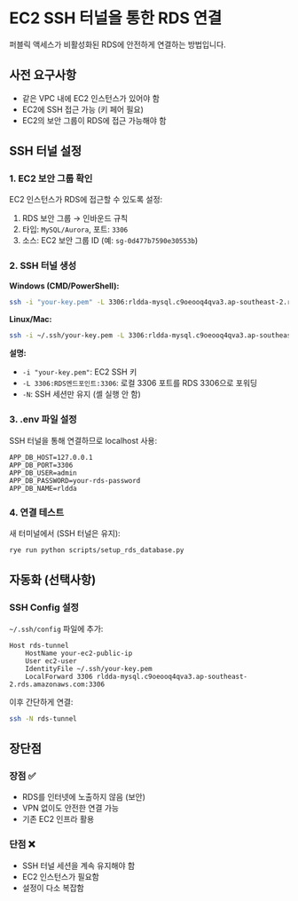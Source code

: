 # EC2 SSH 터널을 통한 RDS 연결

퍼블릭 액세스가 비활성화된 RDS에 안전하게 연결하는 방법입니다.

## 사전 요구사항

- 같은 VPC 내에 EC2 인스턴스가 있어야 함
- EC2에 SSH 접근 가능 (키 페어 필요)
- EC2의 보안 그룹이 RDS에 접근 가능해야 함

## SSH 터널 설정

### 1. EC2 보안 그룹 확인

EC2 인스턴스가 RDS에 접근할 수 있도록 설정:

1. RDS 보안 그룹 → 인바운드 규칙
2. 타입: `MySQL/Aurora`, 포트: `3306`
3. 소스: EC2 보안 그룹 ID (예: `sg-0d477b7590e30553b`)

### 2. SSH 터널 생성

**Windows (CMD/PowerShell):**

```bash
ssh -i "your-key.pem" -L 3306:rldda-mysql.c9oeooq4qva3.ap-southeast-2.rds.amazonaws.com:3306 ec2-user@your-ec2-public-ip -N
```

**Linux/Mac:**

```bash
ssh -i ~/.ssh/your-key.pem -L 3306:rldda-mysql.c9oeooq4qva3.ap-southeast-2.rds.amazonaws.com:3306 ec2-user@your-ec2-public-ip -N
```

**설명:**
- `-i "your-key.pem"`: EC2 SSH 키
- `-L 3306:RDS엔드포인트:3306`: 로컬 3306 포트를 RDS 3306으로 포워딩
- `-N`: SSH 세션만 유지 (셸 실행 안 함)

### 3. .env 파일 설정

SSH 터널을 통해 연결하므로 localhost 사용:

```env
APP_DB_HOST=127.0.0.1
APP_DB_PORT=3306
APP_DB_USER=admin
APP_DB_PASSWORD=your-rds-password
APP_DB_NAME=rldda
```

### 4. 연결 테스트

새 터미널에서 (SSH 터널은 유지):

```bash
rye run python scripts/setup_rds_database.py
```

## 자동화 (선택사항)

### SSH Config 설정

`~/.ssh/config` 파일에 추가:

```
Host rds-tunnel
    HostName your-ec2-public-ip
    User ec2-user
    IdentityFile ~/.ssh/your-key.pem
    LocalForward 3306 rldda-mysql.c9oeooq4qva3.ap-southeast-2.rds.amazonaws.com:3306
```

이후 간단하게 연결:

```bash
ssh -N rds-tunnel
```

## 장단점

### 장점 ✅
- RDS를 인터넷에 노출하지 않음 (보안)
- VPN 없이도 안전한 연결 가능
- 기존 EC2 인프라 활용

### 단점 ❌
- SSH 터널 세션을 계속 유지해야 함
- EC2 인스턴스가 필요함
- 설정이 다소 복잡함

